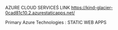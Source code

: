 AZURE CLOUD SERVICEŚ LINK 
https://kind-glacier-0cad81c10.2.azurestaticapps.net/


Primary Azure Technologies : STATIC WEB APPS 
